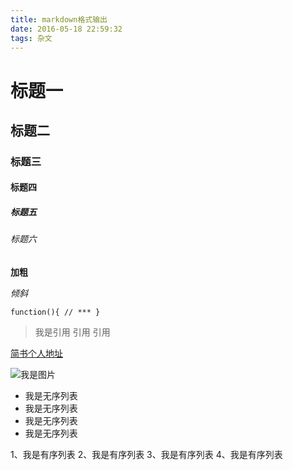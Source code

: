 ```yaml
---
title: markdown格式输出
date: 2016-05-18 22:59:32
tags: 杂文
---
```


# 标题一
## 标题二
### 标题三
#### 标题四
##### 标题五
###### 标题六

**加粗**

*倾斜*

`function(){
	// ***
}`


> 我是引用 引用 引用

[简书个人地址](http://www.jianshu.com/users/0addbb72bba5/latest_articles)

![我是图片](http://ww4.sinaimg.cn/bmiddle/aa397b7fjw1dzplsgpdw5j.jpg)

- 我是无序列表
- 我是无序列表
- 我是无序列表
- 我是无序列表

1、我是有序列表
2、我是有序列表
3、我是有序列表
4、我是有序列表
